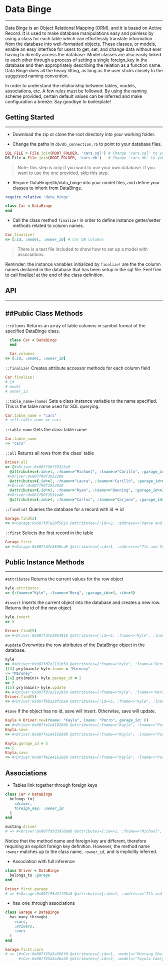 # Data Binge
---
Data Binge is an Object Relational Mapping (ORM), and it is based on Active Record.  It is used to make database manipulations easy and painless by using a class for each table which can effortlessly translate information from the database into well-formatted objects.  These classes, or models, enable an easy interface for users to get, set, and change data without ever having to directly access the database.  Model classes are also easily linked to each other through a process of setting a single foreign_key in the database and then appropriately describing the relation as a function name.  Data Binge does all the heavy lifting, as long as the user sticks closely to the suggested naming convention.

In order to understand the relationship between tables, models, associations, etc.  A few rules must be followed.  By using the naming scheme provided, certain default values can be inferred and make configuration a breeze.  Say goodbye to boilerplate!

## Getting Started
---

- Download the zip or clone the root directory into your working folder.  

- Change the paths in `db/db_connection.rb` to point to your database files.
```ruby
SQL_FILE = File.join(ROOT_FOLDER, 'cars.sql') # Change 'cars.sql' to your sql file
DB_File = File.join(ROOT_FOLDER, 'cars.db')   # Change 'cars.db' to your db file
```
> Note: this step is only if you want to use your own database.  If you want to use the one provided, skip this step.

- Require DataBinge/lib/data_binge into your model files, and define your classes to inherit from DataBinge.
```ruby
require_relative 'data_binge'

class Car < DataBinge
end
```

- Call the class method `finalize!` in order to define instance getter/setter methods related to column names.
```ruby
Car.finalize!
=> [:id, :model, :owner_id] # Car DB columns
```

> There is a test file included to show how to set up a model with associations.

Reminder: the instance variables initialized by `finalize!` are the the column names declared in the database that has been setup in the sql file.  Feel free to call finalize! at the end of the class definition.

## API
---

##Public Class Methods
---
`::columns`
Returns an array of table columns in symbol format of the specified DataBinge class.
```ruby
  class Car < DataBinge
  end

  Car.columns
=> [:id, :model, :owner_id]
```

`::finalize!`
Creates attribute accessor methods for each column field
```ruby
Car.finalize!
# id
# model
# owner_id
```

`::table_name=(name)`
Sets a class instance variable to the name specified.  This is the table name used for SQL querying.
```ruby
Car.table_name = "cars"
# self.table_name => cars
```

`::table_name`
Gets the class table name
```ruby
Car.table_name
=> "cars"
```

`::all`
Returns all rows from the class' table
```ruby
Driver.all
=> [#<Driver:0x007f90f39323e0
  @attributes={:id=>1, :fname=>"Michael", :lname=>"Carillo", :garage_id=>1}>,
 #<Driver:0x007f90f3932200
  @attributes={:id=>2, :fname=>"Laura", :lname=>"Carillo", :garage_id=>1}>,
 #<Driver:0x007f90f3932020
  @attributes={:id=>3, :fname=>"Ryan", :lname=>"Denning", :garage_id=>2}>,
 #<Driver:0x007f90f3931e40
  @attributes={:id=>4, :fname=>"Carlos", :lname=>"Varjano", :garage_id=>nil}>]
```

`::find(id)`
Queries the database for a record with id => id
```ruby
Garage.find(2)
=> #<Garage:0x007fd7e20f5610 @attributes={:id=>2, :address=>"Vance and McGilbert"}>
```

`::first`
Selects the first record in the table
```ruby
Garage.first
=> #<Garage:0x007fd7e3850cd8 @attributes={:id=>1, :address=>"7th and Columbia"}>
```

## Public Instance Methods
---
`#attributes`
Returns the current values for the row object
```ruby
kyle.attributes
=> {:fname=>"Kyle", :lname=>"Berg", :garage_id=>3, :id=>5}
```

`#insert`
Inserts the current object into the database and creates a new row.  Returns the id of the new object.
```ruby
kyle.insert
=> 5

Driver.find(5)
=> #<Driver:0x007fd7e39b4818 @attributes={:id=>5, :fname=>"Kyle", :lname=>"Berg", :garage_id=>3}>
```

`#update`
Overwrites the row attributes of the DataBinge object in the database.
```ruby
kyle
=> #<Driver:0x007fd7e2191b50 @attributes={:fname=>"Kyle", :lname=>"Berg", :garage_id=>3, :id=>5}>
[13] pry(main)> kyle.lname = "Maroney"
=> "Maroney"
[14] pry(main)> kyle.garage_id = 2
=> 2
[15] pry(main)> kyle.update
=> #<Driver:0x007fd7e2191b50 @attributes={:fname=>"Kyle", :lname=>"Maroney", :garage_id=>2, :id=>5}>
Driver.find(5)
=> #<Driver:0x007fbba29fc8a0 @attributes={:id=>5, :fname=>"Kyle", :lname=>"Maroney", :garage_id=>2}>
```

`#save`
If the object has no id, save will insert.  Otherwise, save will update.
```ruby
Kayla = Driver.new(fname: "Kayla", lname: "Porro", garage_id: 6)
=> #<Driver:0x007fe1e4162600 @attributes={:fname=>"Kayla", :lname=>"Porro", :garage_id=>6}>
Kayla.save
=> #<Driver:0x007fe1e4162600 @attributes={:fname=>"Kayla", :lname=>"Porro", :garage_id=>6, :id=>5}>

Kayla.garage_id = 5
=> 5
Kayla.save
=> #<Driver:0x007fe1e4162600 @attributes={:fname=>"Kayla", :lname=>"Porro", :garage_id=>5, :id=>5}>
```


## Associations

- Tables link together through foreign keys
```ruby
class Car < DataBinge
  belongs_to(
    :driver,
    foreign_key: :owner_id
  )
end

mustang.driver
# => #<Driver:0x007f95d39560d0 @attributes={:id=>1, :fname=>"Michael", :lname=>"Carillo", :garage_id=>1}>
```
Notice that the method name and foreign key are different, therefore requiring an explicit foreign key definition. However, the method name `:owner` matches up to the class name, `:owner_id`, and is implicitly inferred.


- Association with full inference
```ruby
class Driver < DataBinge
  belongs_to :garage
end

Driver.first.garage
# => #<Garage:0x007f95d21f96a8 @attributes={:id=>1, :address=>"7th and Columbia"}>
```

- has_one_through associations
```ruby
class Garage < DataBinge
  has_many_through(
    :cars,
    :drivers,
    :cars
  )
end

Garage.first.cars
# => [#<Car:0x007f95d3a508f0 @attributes={:id=>1, :model=>"Mustang Shelby", :owner_id=>1}>,
      #<Car:0x007f95d3a4ba30 @attributes={:id=>2, :model=>"Toyota Camry", :owner_id=>2}>]
```
